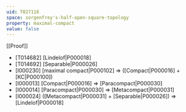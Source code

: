 ```yaml
---
uid: T027118
space: sorgenfrey's-half-open-square-topology
property: maximal-compact
value: false
---
```

[[Proof]]

* [T014682] [Lindelof|P000018]
* [T014692] [Separable|P000026]
* [I000230] [maximal compact|P000102] => ([Compact|P000016] + [KC|P000100])
* [I000013] [Compact|P000016] => [Paracompact|P000030]
* [I000014] [Paracompact|P000030] => [Metacompact|P000031]
* [I000024] ([Metacompact|P000031] + [Separable|P000026]) => [Lindelof|P000018]


